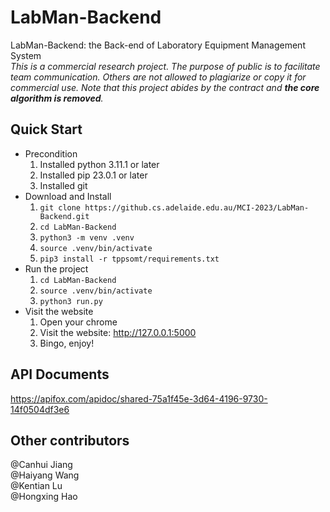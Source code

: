 # LabMan-Backend
LabMan-Backend: the Back-end of Laboratory Equipment Management System  
_This is a commercial research project. The purpose of public is to facilitate team communication. Others are not allowed to plagiarize or copy it for commercial use. Note that this project abides by the contract and **the core algorithm is removed**._

## Quick Start
- Precondition  
    1. Installed python 3.11.1 or later  
    2. Installed pip 23.0.1 or later  
    3. Installed git  
- Download and Install
    1. `git clone https://github.cs.adelaide.edu.au/MCI-2023/LabMan-Backend.git`  
    2. `cd LabMan-Backend`  
    3. `python3 -m venv .venv`  
    4. `source .venv/bin/activate`  
    5. `pip3 install -r tppsomt/requirements.txt`  
- Run the project
    1. `cd LabMan-Backend`  
    2. `source .venv/bin/activate`  
    3. `python3 run.py` 
- Visit the website  
    1. Open your chrome  
    2. Visit the website: http://127.0.0.1:5000  
    3. Bingo, enjoy!

## API Documents
https://apifox.com/apidoc/shared-75a1f45e-3d64-4196-9730-14f0504df3e6

## Other contributors
@Canhui Jiang  
@Haiyang Wang  
@Kentian Lu  
@Hongxing Hao  

